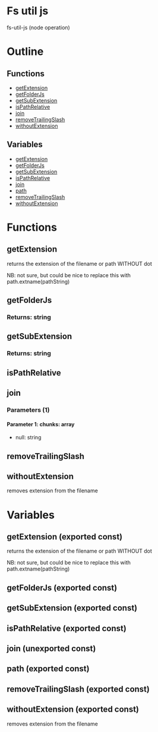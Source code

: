 # Fs util js

fs-util-js (node operation)



# Outline

## Functions

- [getExtension](#getExtension)
- [getFolderJs](#getFolderJs)
- [getSubExtension](#getSubExtension)
- [isPathRelative](#isPathRelative)
- [join](#join)
- [removeTrailingSlash](#removeTrailingSlash)
- [withoutExtension](#withoutExtension)

## Variables

- [getExtension](#getextension)
- [getFolderJs](#getfolderjs)
- [getSubExtension](#getsubextension)
- [isPathRelative](#ispathrelative)
- [join](#join)
- [path](#path)
- [removeTrailingSlash](#removetrailingslash)
- [withoutExtension](#withoutextension)



# Functions

## getExtension

returns the extension of the filename or path WITHOUT dot

NB: not sure, but could be nice to replace this with path.extname(pathString)




## getFolderJs

### Returns: string

## getSubExtension

### Returns: string

## isPathRelative

## join

### Parameters (1)

#### Parameter 1: chunks: array

- null: string






## removeTrailingSlash

## withoutExtension

removes extension from the filename



# Variables

## getExtension (exported const)

returns the extension of the filename or path WITHOUT dot

NB: not sure, but could be nice to replace this with path.extname(pathString)


## getFolderJs (exported const)

## getSubExtension (exported const)

## isPathRelative (exported const)

## join (unexported const)

## path (exported const)

## removeTrailingSlash (exported const)

## withoutExtension (exported const)

removes extension from the filename

